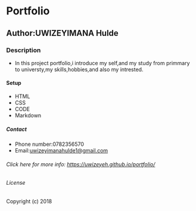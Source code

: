 # Portfolio
## Author:UWIZEYIMANA Hulde
### Description
* In this project portfolio,i introduce my self,and my study from primmary to universty,my skills,hobbies,and also my intrested.
#### Setup
* HTML
* CSS
* CODE
* Markdown
##### Contact
* Phone number:0782356570
* Email:uwizeyimanahulde1@gmail.com
###### Click here for more info: https://uwizeyeh.github.io/portfolio/
###### License
Copyright (c) 2018 

